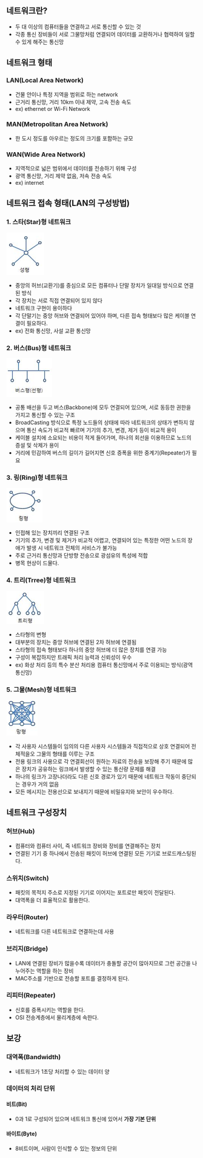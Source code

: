 ## 네트워크란?
- 두 대 이상의 컴퓨터들을 연결하고 서로 통신할 수 있는 것
- 각종 통신 장비들이 서로 그물망처럼 연결되어 데이터를 교환하거나 협력하여 일할 수 있게 해주는 통신망

## 네트워크 형태
### LAN(Local Area Network)
- 건물 안이나 특정 지역을 범위로 하는 network
- 근거리 통신망, 거리 10km 이내 제약, 고속 전송 속도
- ex) ethernet or Wi-Fi Network
### MAN(Metropolitan Area Network)
- 한 도시 정도를 아우르는 정도의 크기를 포함하는 규모
### WAN(Wide Area Network)
- 지역적으로 넓은 범위에서 데이터를 전송하기 위해 구성
- 광역 통신망, 거리 제약 없음, 저속 전송 속도
- ex) internet

## 네트워크 접속 형태(LAN의 구성방법)
### 1. 스타(Star)형 네트워크
![Star Topology](images/startTopology.png)
- 중앙의 허브(교환기)를 중심으로 모든 컴퓨터나 단말 장치가 일대일 방식으로 연결된 방식
- 각 장치는 서로 직접 연결되어 있지 않다
- 네트워크 구현이 용이하다
- 각 단말기는 중앙 허브와 연결되어 있어야 하며, 다른 접속 형태보다 많은 케이블 연결이 필요하다.
- ex) 전화 통신망, 사설 교환 통신망

### 2. 버스(Bus)형 네트워크
![Bus Topology](images/busTopology.png)
- 공통 배선을 두고 버스(Backbone)에 모두 연결되어 있으며, 서로 동등한 권한을 가지고 통신할 수 있는 구조
- BroadCasting 방식으로 특정 노드들의 상태에 따라 네트워크의 상태가 변하지 않으며 통신 속도가 비교적 빠르며 기기의 추가, 변경, 제거 등이 비교적 용이
- 케이블 설치에 소요되는 비용이 적게 들어가며, 하나의 회선을 이용하므로 노드의 증설 및 삭제가 용이
- 거리에 민감하여 버스의 길이가 길어지면 신호 증폭을 위한 중계기(Repeater)가 필요

### 3. 링(Ring)형 네트워크
![Ring Topology](images/ringTopology.png)
- 인접해 있는 장치끼리 연결된 구조
- 기기의 추가, 변경 및 제거가 비교적 어렵고, 연결되어 있는 특정한 어떤 노드의 장애가 발생 시 네트워크 전체의 서비스가 불가능
- 주로 근거리 통신망과 단방향 전송으로 광섬유의 특성에 적합
- 병목 현상이 드물다.

### 4. 트리(Trree)형 네트워크
![Tree Topology](images/treeTopology.png)
- 스타형의 변형
- 대부분의 장치는 중앙 허브에 연결된 2차 허브에 연결됨
- 스타형의 접속 형태보다 하나의 중앙 허브에 더 많은 장치를 연결 가능
- 구성이 복잡하지만 트래픽 처리 능력과 신뢰성이 우수
- ex) 화상 처리 등의 특수 분산 처리용 컴퓨터 통신망에서 주로 이용되는 방식(광역 통신망)

### 5. 그물(Mesh)형 네트워크
![Mesh Topology](images/meshTopology.png)
- 각 사용자 시스템들이 임의의 다른 사용자 시스템들과 직접적으로 상호 연결되어 전체적을오 그물의 형태를 이루는 구조
- 전용 링크의 사용으로 각 연결회선이 원하는 자료의 전송을 보장해 주기 때문에 많은 장치가 공유하는 링크에서 발생할 수 있는 통신량 문제를 해결
- 하나의 링크가 고장나더라도 다른 신호 경로가 있기 때문에 네트워크 작동이 중단되는 경우가 거의 없음
- 모든 메시지는 전용선으로 보내지기 때문에 비밀유지와 보안이 우수하다.

## 네트워크 구성장치

### 허브(Hub)
- 컴퓨터와 컴퓨터 사이, 즉 네트워크 장비와 장비를 연결해주는 장치
- 연결된 기기 중 하나에서 전송된 패킷이 허브에 연결된 모든 기기로 브로드캐스팅된다.

### 스위치(Switch)
- 패킷의 목적지 주소로 지정된 기기로 이어지는 포트로만 패킷이 전달된다.
- 대역폭을 더 효율적으로 활용한다.

### 라우터(Router)
- 네트워크를 다른 네트워크로 연결하는데 사용

### 브리지(Bridge)
- LAN에 연결된 장비가 많을수록 데이터가 충돌할 공간이 많아지므로 그런 공간을 나누어주는 역할을 하는 장비
- MAC주소를 기반으로 전송할 포트를 결정하게 된다.

### 리피터(Repeater)
- 신호를 증폭시키는 역할을 한다.
- OSI 전송계층에서 물리계층에 속한다.

## 보강

### 대역폭(Bandwidth)
- 네트워크가 1초당 처리할 수 있는 데이터 양

### 데이터의 처리 단위
#### 비트(Bit)
- 0과 1로 구성되어 있으며 네트워크 통신에 있어서 <strong>가장 기본 단위</strong>

#### 바이트(Byte)
- 8비트이며, 사람이 인식할 수 있는 정보의 단위